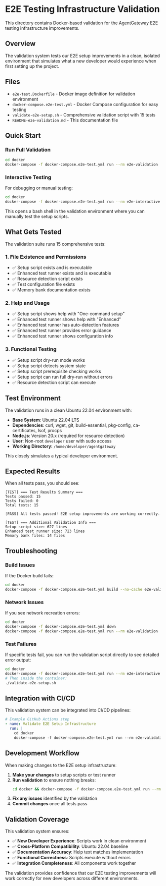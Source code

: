 # E2E Testing Infrastructure Validation

This directory contains Docker-based validation for the AgentGateway E2E testing infrastructure improvements.

## Overview

The validation system tests our E2E setup improvements in a clean, isolated environment that simulates what a new developer would experience when first setting up the project.

## Files

- `e2e-test.Dockerfile` - Docker image definition for validation environment
- `docker-compose.e2e-test.yml` - Docker Compose configuration for easy testing
- `validate-e2e-setup.sh` - Comprehensive validation script with 15 tests
- `README-e2e-validation.md` - This documentation file

## Quick Start

### Run Full Validation

```bash
cd docker
docker-compose -f docker-compose.e2e-test.yml run --rm e2e-validation
```

### Interactive Testing

For debugging or manual testing:

```bash
cd docker
docker-compose -f docker-compose.e2e-test.yml run --rm e2e-interactive
```

This opens a bash shell in the validation environment where you can manually test the setup scripts.

## What Gets Tested

The validation suite runs 15 comprehensive tests:

### 1. **File Existence and Permissions**
- ✅ Setup script exists and is executable
- ✅ Enhanced test runner exists and is executable
- ✅ Resource detection script exists
- ✅ Test configuration file exists
- ✅ Memory bank documentation exists

### 2. **Help and Usage**
- ✅ Setup script shows help with "One-command setup"
- ✅ Enhanced test runner shows help with "Enhanced"
- ✅ Enhanced test runner has auto-detection features
- ✅ Enhanced test runner provides error guidance
- ✅ Enhanced test runner shows configuration info

### 3. **Functional Testing**
- ✅ Setup script dry-run mode works
- ✅ Setup script detects system state
- ✅ Setup script prerequisite checking works
- ✅ Setup script can run full dry-run without errors
- ✅ Resource detection script can execute

## Test Environment

The validation runs in a clean Ubuntu 22.04 environment with:

- **Base System**: Ubuntu 22.04 LTS
- **Dependencies**: curl, wget, git, build-essential, pkg-config, ca-certificates, lsof, procps
- **Node.js**: Version 20.x (required for resource detection)
- **User**: Non-root `developer` user with sudo access
- **Working Directory**: `/home/developer/agentgateway`

This closely simulates a typical developer environment.

## Expected Results

When all tests pass, you should see:

```
[TEST] === Test Results Summary ===
Tests passed: 15
Tests failed: 0
Total tests: 15

[PASS] All tests passed! E2E setup improvements are working correctly.

[TEST] === Additional Validation Info ===
Setup script size: 627 lines
Enhanced test runner size: 723 lines
Memory bank files: 14 files
```

## Troubleshooting

### Build Issues

If the Docker build fails:

```bash
cd docker
docker-compose -f docker-compose.e2e-test.yml build --no-cache e2e-validation
```

### Network Issues

If you see network recreation errors:

```bash
cd docker
docker-compose -f docker-compose.e2e-test.yml down
docker-compose -f docker-compose.e2e-test.yml run --rm e2e-validation
```

### Test Failures

If specific tests fail, you can run the validation script directly to see detailed error output:

```bash
cd docker
docker-compose -f docker-compose.e2e-test.yml run --rm e2e-interactive
# Then inside the container:
./validate-e2e-setup.sh
```

## Integration with CI/CD

This validation system can be integrated into CI/CD pipelines:

```yaml
# Example GitHub Actions step
- name: Validate E2E Setup Infrastructure
  run: |
    cd docker
    docker-compose -f docker-compose.e2e-test.yml run --rm e2e-validation
```

## Development Workflow

When making changes to the E2E setup infrastructure:

1. **Make your changes** to setup scripts or test runner
2. **Run validation** to ensure nothing breaks:
   ```bash
   cd docker && docker-compose -f docker-compose.e2e-test.yml run --rm e2e-validation
   ```
3. **Fix any issues** identified by the validation
4. **Commit changes** once all tests pass

## Validation Coverage

This validation system ensures:

- ✅ **New Developer Experience**: Scripts work in clean environment
- ✅ **Cross-Platform Compatibility**: Ubuntu 22.04 baseline
- ✅ **Documentation Accuracy**: Help text matches implementation
- ✅ **Functional Correctness**: Scripts execute without errors
- ✅ **Integration Completeness**: All components work together

The validation provides confidence that our E2E testing improvements will work correctly for new developers across different environments.
